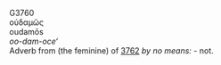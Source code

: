 <body>
  <p>G3760<br>  οὐδαμῶς  <br> oudamōs  <br><i>oo-dam-oce‘ </i><br>Adverb from (the feminine) of <a href="g3762.htm">3762</a>  <i>by</i> <i>no</i> <i>means:</i> - not.<br></p>
 </body>